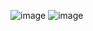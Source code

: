 ![image](https://user-images.githubusercontent.com/34793005/226183005-09cca1b9-14c8-4c8c-a5e6-b750c97c662c.png)
![image](https://user-images.githubusercontent.com/34793005/227037190-42a481ee-bb4a-400b-8748-22379aac947c.png)
